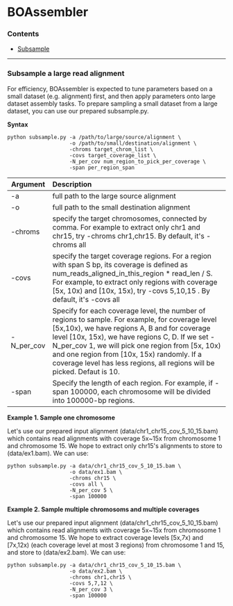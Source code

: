 # BOAssembler

### Contents <a id='contents'></a>

* <a href='#subsample'>Subsample</a>  

---

### Subsample a large read alignment <a id='subsample'></a>

For efficiency, BOAssembler is expected to tune parameters based on a small dataset (e.g. alignment) first, and then apply parameters onto large dataset assembly tasks. To prepare sampling a small dataset from a large dataset, you can use our prepared subsample.py. 

**Syntax**

```
python subsample.py -a /path/to/large/source/alignment \
                    -o /path/to/small/destination/alignment \
                    -chroms target_chrom_list \
                    -covs target_coverage_list \
                    -N_per_cov num_region_to_pick_per_coverage \
                    -span per_region_span
```

| Argument      | Description  |
| ------------- |:------------- |
| -a | full path to the large source alignment |
| -o | full path to the small destination alignment |
|-chroms| specify the target chromosomes, connected by comma. For example to extract only chr1 and chr15, try -chroms chr1,chr15. By default, it's -chroms all|
|-covs| specify the target coverage regions. For a region with span S bp, its coverage is defined as num_reads_aligned_in_this_region * read_len / S. For example, to extract only regions with coverage [5x, 10x) and [10x, 15x),  try -covs 5,10,15 . By default, it's -covs all|
|-N_per_cov|Specify for each coverage level, the number of regions to sample. For example, for coverage level [5x,10x), we have regions A, B and for coverage level [10x, 15x), we have regions C, D. If we set -N_per_cov 1, we will pick one region from [5x, 10x) and one region from [10x, 15x) randomly. If a coverage level has less regions, all regions will be picked. Defaut is 10.|
|-span| Specify the length of each region. For example, if -span 100000, each chromosome will be divided into 100000-bp regions.|

**Example 1. Sample one chromosome**

Let's use our prepared input alignment (data/chr1_chr15_cov_5_10_15.bam) which contains read alignments with coverage 5x~15x from chromosome 1 and chromosome 15. We hope to extract only chr15's alignments to store to (data/ex1.bam). We can use:

```
python subsample.py -a data/chr1_chr15_cov_5_10_15.bam \
                    -o data/ex1.bam \
                    -chroms chr15 \
                    -covs all \
                    -N_per_cov 5 \
                    -span 100000
```

**Example 2. Sample multiple chromosoms and multiple coverages**

Let's use our prepared input alignment (data/chr1_chr15_cov_5_10_15.bam) which contains read alignments with coverage 5x~15x from chromosome 1 and chromosome 15. We hope to extract coverage levels [5x,7x) and [7x,12x) (each coverage level at most 3 regions) from chromosome 1 and 15, and store to (data/ex2.bam). We can use:

```
python subsample.py -a data/chr1_chr15_cov_5_10_15.bam \
                    -o data/ex2.bam \
                    -chroms chr1,chr15 \
                    -covs 5,7,12 \
                    -N_per_cov 3 \
                    -span 100000
```


